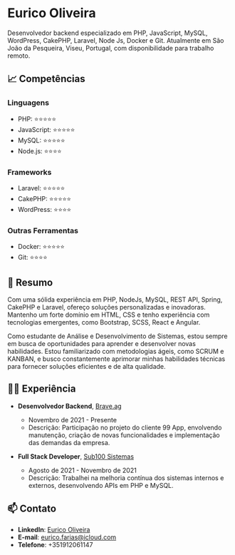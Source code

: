 # Eurico Oliveira

Desenvolvedor backend especializado em PHP, JavaScript, MySQL, WordPress, CakePHP, Laravel, Node Js, Docker e Git. Atualmente em São João da Pesqueira, Viseu, Portugal, com disponibilidade para trabalho remoto.

## 📈 Competências

### Linguagens
- PHP: ⭐⭐⭐⭐⭐
- JavaScript: ⭐⭐⭐⭐⭐
- MySQL: ⭐⭐⭐⭐⭐
- Node.js: ⭐⭐⭐⭐

### Frameworks 
- Laravel: ⭐⭐⭐⭐⭐
- CakePHP: ⭐⭐⭐⭐⭐
- WordPress: ⭐⭐⭐⭐

### Outras Ferramentas 
- Docker: ⭐⭐⭐⭐⭐
- Git: ⭐⭐⭐⭐

## 🚀 Resumo

Com uma sólida experiência em PHP, NodeJs, MySQL, REST API, Spring, CakePHP e Laravel, ofereço soluções personalizadas e inovadoras. Mantenho um forte domínio em HTML, CSS e tenho experiência com tecnologias emergentes, como Bootstrap, SCSS, React e Angular.

Como estudante de Análise e Desenvolvimento de Sistemas, estou sempre em busca de oportunidades para aprender e desenvolver novas habilidades. Estou familiarizado com metodologias ágeis, como SCRUM e KANBAN, e busco constantemente aprimorar minhas habilidades técnicas para fornecer soluções eficientes e de alta qualidade.

## 👨‍💼 Experiência

- **Desenvolvedor Backend**, [Brave.ag](https://brave.ag)
  - Novembro de 2021 - Presente
  - Descrição: Participação no projeto do cliente 99 App, envolvendo manutenção, criação de novas funcionalidades e implementação das demandas da empresa.

- **Full Stack Developer**, [Sub100 Sistemas](https://sub100.com.br/)
  - Agosto de 2021 - Novembro de 2021
  - Descrição: Trabalhei na melhoria contínua dos sistemas internos e externos, desenvolvendo APIs em PHP e MySQL.

## 📫 Contato

- **LinkedIn**: [Eurico Oliveira](https://linkedin.com/in/eurico-oliveira)
- **E-mail**: eurico.farias@icloud.com
- **Telefone**: +351912061147

